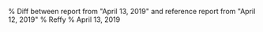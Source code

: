 % Diff between report from "April 13, 2019" and reference report from "April 12, 2019"
% Reffy
% April 13, 2019

